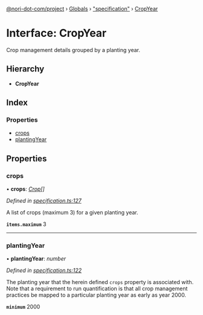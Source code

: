 [@nori-dot-com/project](../README.md) › [Globals](../globals.md) › ["specification"](../modules/_specification_.md) › [CropYear](_specification_.cropyear.md)

# Interface: CropYear

Crop management details grouped by a planting year.

## Hierarchy

* **CropYear**

## Index

### Properties

* [crops](_specification_.cropyear.md#crops)
* [plantingYear](_specification_.cropyear.md#plantingyear)

## Properties

###  crops

• **crops**: *[Crop](_specification_.crop.md)[]*

*Defined in [specification.ts:127](https://github.com/nori-dot-eco/nori-dot-com/blob/758366f/packages/project/src/specification.ts#L127)*

A list of crops (maximum 3) for a given planting year.

**`items.maximum`** 3

___

###  plantingYear

• **plantingYear**: *number*

*Defined in [specification.ts:122](https://github.com/nori-dot-eco/nori-dot-com/blob/758366f/packages/project/src/specification.ts#L122)*

The planting year that the herein defined `crops` property is associated with. Note that a requirement to run quantification is that all crop management practices be mapped to a particular planting year as early as year 2000.

**`minimum`** 2000
